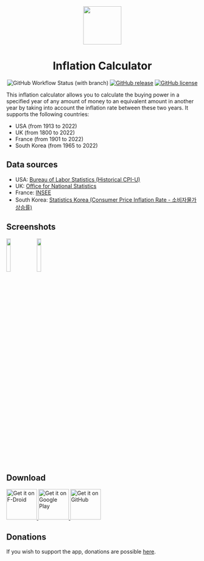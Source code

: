 <div align="center">

<image src="fastlane/metadata/android/en-US/images/icon.png" height="100">

# Inflation Calculator

![GitHub Workflow Status (with branch)](https://img.shields.io/github/actions/workflow/status/corenting/InflationCalculator/ci.yml?branch=master)
[![GitHub release](https://img.shields.io/github/release/corenting/InflationCalculator.svg)](https://github.com/corenting/InflationCalculator/releases)
[![GitHub license](https://img.shields.io/github/license/corenting/InflationCalculator.svg)](https://github.com/corenting/InflationCalculator/blob/master/LICENSE)

</div>

This inflation calculator allows you to calculate the buying power in a specified year of any amount of money to an equivalent amount in another year by taking into account the inflation rate between these two years.
It supports the following countries:
- USA (from 1913 to 2022)
- UK (from 1800 to 2022)
- France (from 1901 to 2022)
- South Korea (from 1965 to 2022)

## Data sources

- USA: [Bureau of Labor Statistics (Historical CPI-U)](https://www.bls.gov/cpi/)
- UK: [Office for National Statistics](https://www.ons.gov.uk/economy/inflationandpriceindices/timeseries/cdko/mm23)
- France: [INSEE](https://www.insee.fr/fr/statistiques/serie/010605954)
- South Korea: [Statistics Korea (Consumer Price Inflation Rate - 소비자물가상승률)](https://www.index.go.kr/unity/potal/indicator/PotalIdxSearch.do?idxCd=4226&sttsCd=422601&clas_div=&idx_sys_cd=)

## Screenshots

<div>
<image src="fastlane/metadata/android/en-US/images/phoneScreenshots/1.png" width="15%">
<image src="fastlane/metadata/android/en-US/images/phoneScreenshots/2.png" width="15%">
</div>

## Download

<a href="https://f-droid.org/packages/fr.corenting.convertisseureurofranc">
      <img alt="Get it on F-Droid" src="https://fdroid.gitlab.io/artwork/badge/get-it-on.png" height="80">
</a>
<a href="https://play.google.com/store/apps/details?id=fr.corenting.convertisseureurofranc&utm_source=github_readme">
      <img alt="Get it on Google Play" src="https://play.google.com/intl/en_us/badges/static/images/badges/en_badge_web_generic.png" height="80">
</a>
<a href="https://github.com/corenting/InflationCalculator/releases/latest">
      <img alt="Get it on GitHub" src="https://i.ibb.co/q0mdc4Z/get-it-on-github.png" height="80">
</a>

## Donations

If you wish to support the app, donations are possible [here](https://corenting.fr/donate).
